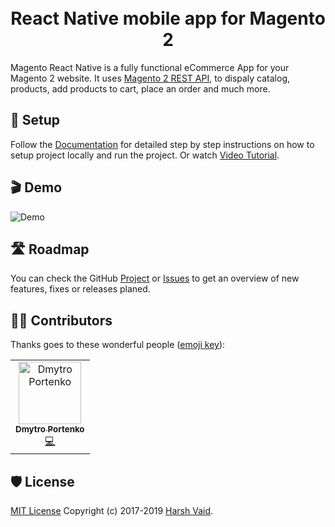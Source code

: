 <h1 align="center">
  <br>
  React Native mobile app for Magento 2
  <br>
</h1>


Magento React Native is a fully functional eCommerce App for your Magento 2 website. It uses [Magento 2 REST API](https://devdocs.magento.com/guides/v2.3/get-started/rest_front.html), to dispaly catalog, products, add products to cart, place an order and much more.


## 📲 Setup

Follow the [Documentation](https://github.com/troublediehard/magento-react-native/wiki/Setup) for detailed step by step instructions on how to setup project locally and run the project. Or watch [Video Tutorial](https://youtu.be/W82p3WfwxrA).

## 🎬 Demo

![Demo](docs/gifs/demo.gif)

## 🛣 Roadmap

You can check the GitHub [Project](https://github.com/troublediehard/magento-react-native/projects/1) or [Issues](https://github.com/troublediehard/magento-react-native/issues) to get an overview of new features, fixes or releases planed. 


## 👨‍💻 Contributors

Thanks goes to these wonderful people ([emoji key](https://allcontributors.org/docs/en/emoji-key)):

<!-- ALL-CONTRIBUTORS-LIST:START - Do not remove or modify this section -->
<!-- prettier-ignore -->
<table>
  <tr>
    <td align="center"><a href="https://github.com/harshdvaid24"><img src="https://avatars2.githubusercontent.com/u/6594232?v=4" width="100px;" alt="Dmytro Portenko"/><br /><sub><b>Dmytro Portenko</b></sub></a><br /><a href="https://github.com/troublediehard/magento-react-native/commits?author=troublediehard" title="Code">💻</a></td>
    
  </tr>
</table>



## 🛡 License

[MIT License](LICENSE) Copyright (c) 2017-2019 [Harsh Vaid](https://www.linkedin.com/in/harshdvaid24/).
